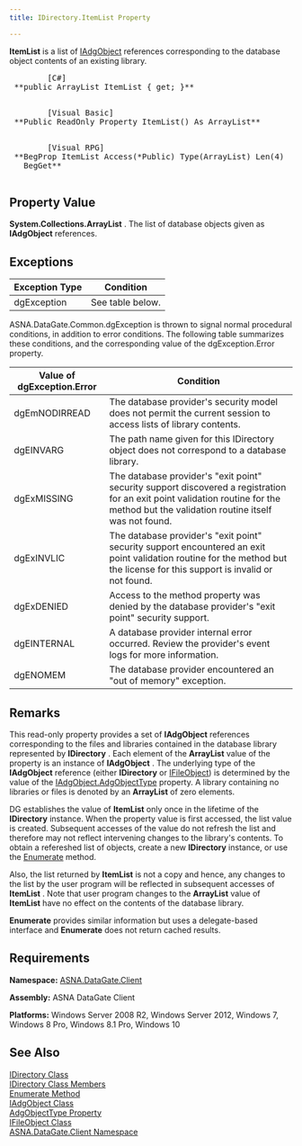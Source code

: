 ```yaml
---
title: IDirectory.ItemList Property

---
```


**ItemList** is a list of [IAdgObject](iadg-object-class.html) references corresponding to the database object contents of an existing library.
<pre class="prettyprint">
        <span class="lang">[C#]</span>
 **public ArrayList ItemList { get; }** 
      </pre>
<pre class="prettyprint">
        <span class="lang">[Visual Basic] </span>
 **Public ReadOnly Property ItemList() As ArrayList** 
      </pre>
<pre class="prettyprint">
        <span class="lang">[Visual RPG]</span>
 **BegProp ItemList Access(*Public) Type(ArrayList) Len(4)
   BegGet** 
      </pre>

## Property Value

**System.Collections.ArrayList** . The list of database objects given as **IAdgObject** references. 
## Exceptions



| Exception Type | Condition |
| ---- | ---- |
| dgException | See table below. |



ASNA.DataGate.Common.dgException is thrown to signal normal procedural conditions, in addition to error conditions. The following table summarizes these conditions, and the corresponding value of the <span>dgException.Error</span> property.
<br />



| Value of dgException.Error | Condition |
| ---- | ---- |
| dgEmNODIRREAD | The database provider's security model does not permit the current session to access lists of library contents. |
| dgEINVARG | The path name given for this IDirectory object does not correspond to a database library. |
| dgExMISSING | The database provider's "exit point" security support discovered a registration for an exit point validation routine for the method but the validation routine itself was not found. |
| dgExINVLIC | The database provider's "exit point" security support encountered an exit point validation routine for the method but the license for this support is invalid or not found. |
| dgExDENIED | Access to the method property was denied by the database provider's "exit point" security support. |
| dgEINTERNAL | A database provider internal error occurred. Review the provider's event logs for more information. |
| dgENOMEM | The database provider encountered an "out of memory" exception. |



## Remarks

This read-only property provides a set of **IAdgObject** references corresponding to the files and libraries contained in the database library represented by **IDirectory** . Each element of the **ArrayList** value of the property is an instance of **IAdgObject** . The underlying type of the **IAdgObject** reference (either **IDirectory** or [IFileObject](ifile-object-class.html)) is determined by the value of the [IAdgObject.AdgObjectType](iadg-object-class-adg-object-type-property.html) property. A library containing no libraries or files is denoted by an **ArrayList** of zero elements. 

DG establishes the value of **ItemList** only once in the lifetime of the **IDirectory** instance. When the property value is first accessed, the list value is created. Subsequent accesses of the value do not refresh the list and therefore may not reflect intervening changes to the library's contents. To obtain a refereshed list of objects, create a new **IDirectory** instance, or use the [ Enumerate](idirectory-class-enumerate-method.html) method. 

Also, the list returned by **ItemList** is not a copy and hence, any changes to the list by the user program will be reflected in subsequent accesses of **ItemList** . Note that user program changes to the **ArrayList** value of **ItemList** have no effect on the contents of the database library.

**Enumerate** provides similar information but uses a delegate-based interface and **Enumerate** does not return cached results. 
## Requirements

**Namespace:** [ASNA.DataGate.Client](datagate-client-namespace.html) 

**Assembly:** ASNA DataGate Client

**Platforms:** Windows Server 2008 R2, Windows Server 2012, Windows 7, Windows 8 Pro, Windows 8.1 Pro, Windows 10
## See Also


[IDirectory Class](idirectory-class.html)
      <br />
[IDirectory Class Members](idirectory-members.html)
      <br />
[Enumerate Method](idirectory-class-enumerate-method.html)
      <br />
[IAdgObject Class](iadg-object-class.html)
      <br />
[AdgObjectType Property](iadg-object-class-adg-object-type-property.html)
      <br />
[IFileObject Class](ifile-object-class.html)
      <br />
[ASNA.DataGate.Client Namespace](datagate-client-namespace.html)

